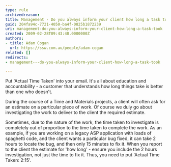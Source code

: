```yaml
---
type: rule
archivedreason: 
title: Management - Do you always inform your client how long a task took?
guid: 204fa94c-7721-4050-ba4f-0825b1872239
uri: management-do-you-always-inform-your-client-how-long-a-task-took
created: 2009-02-28T09:43:40.0000000Z
authors:
- title: Adam Cogan
  url: https://ssw.com.au/people/adam-cogan
related: []
redirects:
- management---do-you-always-inform-your-client-how-long-a-task-took

---
```


Put 'Actual Time Taken' into your email. It's all about education and accountability - a customer that understands how long things take is better than one who doesn't.

During the course of a Time and Materials projects, a client will often ask for an estimate on a particular piece of work. Of course we duly go about investigating the work to deliver to the client the required estimate.

<!--endintro-->

Sometimes, due to the nature of the work, the time taken to investigate is completely out of proportion to the time taken to complete the work. As an example, if you are working on a legacy ASP application with loads of spaghetti code, and the client wants a particular bug fixed, it can take 2 hours to locate the bug, and then only 15 minutes to fix it. When you report to the client the estimate for 'how long' - ensure you include the 2 hours investigation, not just the time to fix it. Thus, you need to put 'Actual Time Taken: 2:15'.
